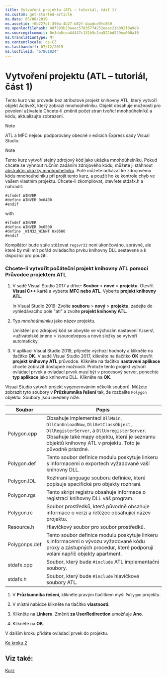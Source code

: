 ```yaml
---
title: Vytvoření projektu (ATL – tutoriál, část 1)
ms.custom: get-started-article
ms.date: 05/06/2019
ms.assetid: f6b727d1-390a-4b27-b82f-daadcd9fc059
ms.openlocfilehash: 0df793b23aaec57835774252eeac21b092f8a9e9
ms.sourcegitcommit: 0e3da5cea44437c132b5c2ea522bd229ea000a10
ms.translationtype: MT
ms.contentlocale: cs-CZ
ms.lasthandoff: 07/12/2019
ms.locfileid: "67861024"
---
```

# <a name="creating-the-project-atl-tutorial-part-1"></a>Vytvoření projektu (ATL – tutoriál, část 1)

Tento kurz vás provede bez atributové projekt knihovny ATL, který vytvoří objekt ActiveX, který zobrazí mnohoúhelníku. Objekt obsahuje možnosti pro povolení uživatele Chcete-li změnit počet stran tvořící mnohoúhelníků a kódu, aktualizujte zobrazení.

> [!NOTE]
> ATL a MFC nejsou podporovány obecně v edicích Express sady Visual Studio.

> [!NOTE]
> Tento kurz vytvoří stejný zdrojový kód jako ukázka mnohoúhelníku. Pokud chcete se vyhnout ručním zadáním zdrojového kódu, můžete ji stáhnout [abstraktní ukázky mnohoúhelníku](https://github.com/Microsoft/VCSamples/tree/master/VC2008Samples/ATL/Controls/Polygon). Poté můžete odkázat ke zdrojovému kódu mnohoúhelníku při projít tento kurz, a použít ho ke kontrole chyb ve vašem vlastním projektu.
> Chcete-li zkompilovat, otevřete stdafx.h a nahradit:
> ```
> #ifndef WINVER
> #define WINVER 0x0400
> #endif
> ```
> with
> ```
> #ifndef WINVER
> #define WINVER 0x0500
> #define _WIN32_WINNT 0x0500
> #endif
> ```
> Kompilátor bude stále stěžovat `regsvr32` není ukončováno, správně, ale které by měl mít pořád ovládacího prvku knihovny DLL sestavené a k dispozici pro použití.

### <a name="to-create-the-initial-atl-project-using-the-atl-project-wizard"></a>Chcete-li vytvořit počáteční projekt knihovny ATL pomocí Průvodce projektem ATL

1. V sadě Visual Studio 2017 a dříve: **Soubor** > **nové** > **projektu**. Otevřít **Visual C++**  kartě a vyberte **MFC nebo ATL**. Vyberte **projekt knihovny ATL**.

   In Visual Studio 2019: Zvolte **souboru** > **nový** > **projektu**, zadejte do vyhledávacího pole "atl" a zvolte **projekt knihovny ATL**.

1. Typ *mnohoúhelníku* jako název projektu.

    Umístění pro zdrojový kód se obvykle ve výchozím nastavení \Users\\\<uživatelské jméno > \source\repos a nové složky se vytvoří automaticky.

1. V aplikaci Visual Studio 2019, přijměte výchozí hodnoty a klikněte na tlačítko **OK**. 
   V sadě Visual Studio 2017, klikněte na tlačítko **OK** otevřít **projekt knihovny ATL** průvodce. Klikněte na tlačítko **nastavení aplikace** chcete zobrazit dostupné možnosti. Protože tento projekt vytvoří ovládací prvek a ovládací prvek musí být v procesový server, ponechte **typ aplikace** jako knihovnu DLL. Klikněte na **OK**.

Visual Studio vytvoří projekt vygenerováním několik souborů. Můžete zobrazit tyto soubory v **Průzkumníka řešení** tak, že rozbalíte `Polygon` objektu. Soubory jsou uvedeny níže.

|Soubor|Popis|
|----------|-----------------|
|Polygon.cpp|Obsahuje implementaci `DllMain`, `DllCanUnloadNow`, `DllGetClassObject`, `DllRegisterServer`, a `DllUnregisterServer`. Obsahuje také mapy objektu, která je seznamu objektů knihovny ATL v projektu. Toto je původně prázdné.|
|Polygon.def|Tento soubor definice modulu poskytuje linkeru s informacemi o exportech vyžadované vaší knihovny DLL.|
|Polygon.IDL|Rozhraní language souboru definice, které popisuje specifické pro objekty rozhraní.|
|Polygon.rgs|Tento skript registru obsahuje informace o registraci knihovny DLL váš program.|
|Polygon.rc|Soubor prostředků, která původně obsahuje informace o verzi a řetězec obsahující název projektu.|
|Resource.h|Hlavičkový soubor pro soubor prostředků.|
|Polygonps.def|Tento soubor definice modulu poskytuje linkeru s informacemi o vývozu vyžadované kódu proxy a zástupných procedur, které podporují volání napříč objekty apartment.|
|stdafx.cpp|Soubor, který bude `#include` ATL implementační soubory.|
|stdafx.h|Soubor, který bude `#include` hlavičkové soubory ATL.|

1. V **Průzkumníka řešení**, klikněte pravým tlačítkem myši `Polygon` projektu.

1. V místní nabídce klikněte na tlačítko **vlastnosti**.

1. Klikněte na **Linkeru**. Změnit **za UserRedirection** umožňuje **Ano**.

1. Klikněte na **OK**.

V dalším kroku přidáte ovládací prvek do projektu.

[Ke kroku 2](../atl/adding-a-control-atl-tutorial-part-2.md)

## <a name="see-also"></a>Viz také:

[Kurz](../atl/active-template-library-atl-tutorial.md)
